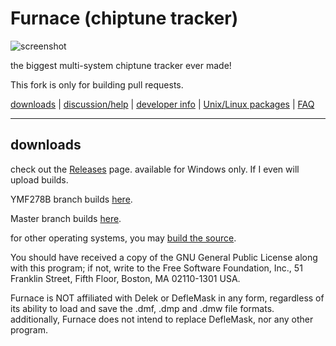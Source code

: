 # Furnace (chiptune tracker)

![screenshot](papers/screenshot3.png)

the biggest multi-system chiptune tracker ever made!

This fork is only for building pull requests.

[downloads](#downloads) | [discussion/help](#quick-references) | [developer info](#developer-info) | [Unix/Linux packages](#packages) | [FAQ](#frequently-asked-questions)

---
## downloads

check out the [Releases](https://github.com/yaiiya/furnace/releases) page. available for Windows only. If I even will upload builds.

YMF278B branch builds [here](https://nightly.link/yaiiya/furnace/workflows/build/ymf278b).

Master branch builds [here](https://nightly.link/yaiiya/furnace/workflows/build/master).

for other operating systems, you may [build the source](#developer-info).



You should have received a copy of the GNU General Public License along with this program; if not, write to the Free Software Foundation, Inc., 51 Franklin Street, Fifth Floor, Boston, MA 02110-1301 USA.


Furnace is NOT affiliated with Delek or DefleMask in any form, regardless of its ability to load and save the .dmf, .dmp and .dmw file formats.
additionally, Furnace does not intend to replace DefleMask, nor any other program.
